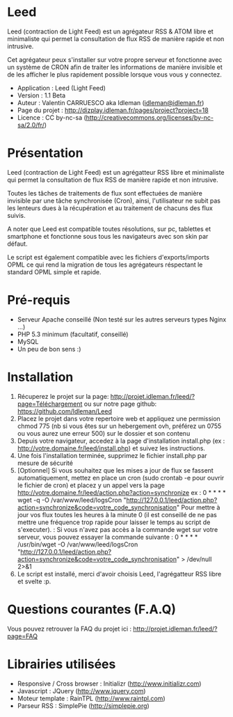 Leed
====

Leed (contraction de Light Feed) est un agrégateur RSS & ATOM libre et minimaliste qui permet la consultation de flux RSS de manière rapide et non intrusive.

Cet agrégateur peux s'installer sur votre propre serveur et fonctionne avec un système de CRON afin de traiter les informations de manière invisible et de les afficher le plus rapidement possible lorsque vous vous y connectez.

- Application : Leed (Light Feed)
- Version : 1.1 Beta
- Auteur : Valentin CARRUESCO aka Idleman (idleman@idleman.fr)
- Page du projet : http://dizplay.idleman.fr/pages/project?project=18
- Licence : CC by-nc-sa (http://creativecommons.org/licenses/by-nc-sa/2.0/fr/) 



Présentation
====

Leed (contraction de Light Feed) est un agrégatteur RSS libre et minimaliste qui permet la consultation de flux RSS de manière rapide et non intrusive.
	
Toutes les tâches de traitements de flux sont effectuées de manière invisible par une tâche synchronisée (Cron), ainsi, l'utilisateur ne subit pas les lenteurs dues à la récupération et au traitement de chacuns des flux suivis.

A noter que Leed est compatible toutes résolutions, sur pc, tablettes et smartphone et fonctionne sous tous les navigateurs avec son skin par défaut.
	
Le script est également compatible avec les fichiers d'exports/imports OPML ce qui rend la migration de tous les agrégateurs réspectant le standard OPML simple et rapide.

Pré-requis
====

- Serveur Apache conseillé (Non testé sur les autres serveurs types Nginx ...)
- PHP 5.3 minimum (facultatif, conseillé)
- MySQL
- Un peu de bon sens :)


Installation
====

1. Récuperez le projet sur la page: http://projet.idleman.fr/leed/?page=Téléchargement ou sur notre page github: https://github.com/ldleman/Leed
2. Placez le projet dans votre repertoire web et appliquez une permission chmod 775 (nb si vous êtes sur un hebergement ovh, préférez un 0755 ou vous aurez une erreur 500) sur le dossier et son contenu
3. Depuis votre navigateur, accedez à la page d'installation install.php (ex : http://votre.domaine.fr/leed/install.php) et suivez les instructions.
4. Une fois l'installation terminée, supprimez le fichier install.php par mesure de sécurité
5. [Optionnel] Si vous souhaitez que les mises a jour de flux se fassent automatiquement, mettez en place un cron (sudo crontab -e pour ouvrir le fichier de cron) et placez y un appel vers la page http://votre.domaine.fr/leed/action.php?action=synchronize ex : 
		0 * * * * wget -q -O /var/www/leed/logsCron "http://127.0.0.1/leed/action.php?action=synchronize&code=votre_code_synchronisation"
		Pour mettre à jour vos flux toutes les heures à la minute 0 (il est conseillé de ne pas mettre une fréquence trop rapide pour laisser le temps au script de s'executer).
		<Nb> : Si vous n'avez pas accès a la commande wget sur votre serveur, vous pouvez essayer la commande suivante : 
		0 * * * * /usr/bin/wget -O /var/www/leed/logsCron
		"http://127.0.0.1/leed/action.php?action=synchronize&code=votre_code_synchronisation" >
		/dev/null 2>&1
6. Le script est installé, merci d'avoir choisis Leed, l'agrégatteur RSS libre et svelte :p.


Questions courantes	(F.A.Q)
====

Vous pouvez retrouver la FAQ du projet ici : http://projet.idleman.fr/leed/?page=FAQ

Librairies utilisées
==

- Responsive / Cross browser : Initializr (http://www.initializr.com)
- Javascript : JQuery (http://www.jquery.com)
- Moteur template : RainTPL (http://www.raintpl.com)
- Parseur RSS : SimplePie (http://simplepie.org)